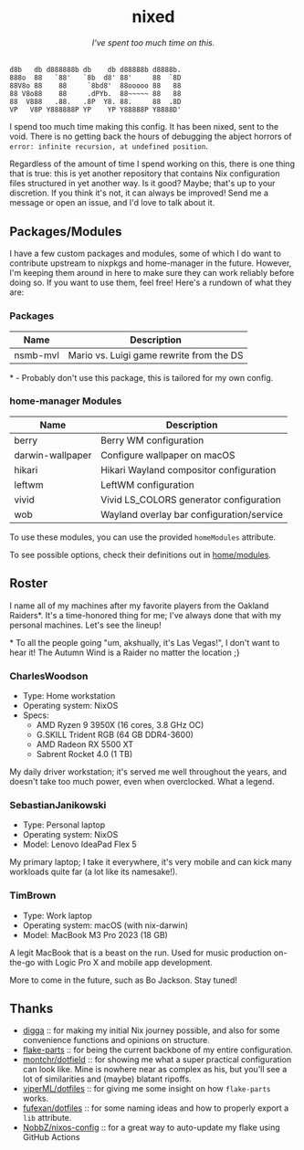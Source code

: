 <h1 align="center">nixed</h1>
<h6 align="center">I've spent too much time on this.</h6>

```raw
d8b   db d888888b db    db d88888b d8888b.
888o  88   `88'   `8b  d8' 88'     88  `8D
88V8o 88    88     `8bd8'  88ooooo 88   88
88 V8o88    88     .dPYb.  88~~~~~ 88   88
88  V888   .88.   .8P  Y8. 88.     88  .8D
VP   V8P Y888888P YP    YP Y88888P Y8888D'
```

I spend too much time making this config. It has been nixed, sent to the void.
There is no getting back the hours of debugging the abject horrors of
`error: infinite recursion, at undefined position`.

Regardless of the amount of time I spend working on this, there is one thing
that is true: this is yet another repository that contains Nix configuration
files structured in yet another way. Is it good? Maybe; that's up to your
discretion. If you think it's not, it can always be improved! Send me a message
or open an issue, and I'd love to talk about it.

## Packages/Modules

I have a few custom packages and modules, some of which I do want to contribute
upstream to nixpkgs and home-manager in the future. However, I'm keeping them
around in here to make sure they can work reliably before doing so. If you want
to use them, feel free! Here's a rundown of what they are:

### Packages

| Name     | Description                              |
| -------- | ---------------------------------------- |
| nsmb-mvl | Mario vs. Luigi game rewrite from the DS |

\* - Probably don't use this package, this is tailored for my own config.

### home-manager Modules

| Name             | Description                               |
| ---------------- | ----------------------------------------- |
| berry            | Berry WM configuration                    |
| darwin-wallpaper | Configure wallpaper on macOS              |
| hikari           | Hikari Wayland compositor configuration   |
| leftwm           | LeftWM configuration                      |
| vivid            | Vivid LS_COLORS generator configuration   |
| wob              | Wayland overlay bar configuration/service |

To use these modules, you can use the provided `homeModules` attribute.

To see possible options, check their definitions out in
[home/modules](./home/modules).

## Roster

I name all of my machines after my favorite players from the Oakland Raiders\*.
It's a time-honored thing for me; I've always done that with my personal
machines. Let's see the lineup!

\* To all the people going "um, akshually, it's Las Vegas!", I don't want to hear
it! The Autumn Wind is a Raider no matter the location ;}

### CharlesWoodson

- Type: Home workstation
- Operating system: NixOS
- Specs:
  - AMD Ryzen 9 3950X (16 cores, 3.8 GHz OC)
  - G.SKILL Trident RGB (64 GB DDR4-3600)
  - AMD Radeon RX 5500 XT
  - Sabrent Rocket 4.0 (1 TB)

My daily driver workstation; it's served me well throughout the years, and
doesn't take too much power, even when overclocked. What a legend.

### SebastianJanikowski

- Type: Personal laptop
- Operating system: NixOS
- Model: Lenovo IdeaPad Flex 5

My primary laptop; I take it everywhere, it's very mobile and can kick many
workloads quite far (a lot like its namesake!).

### TimBrown

- Type: Work laptop
- Operating system: macOS (with nix-darwin)
- Model: MacBook M3 Pro 2023 (18 GB)

A legit MacBook that is a beast on the run. Used for music production on-the-go
with Logic Pro X and mobile app development.

More to come in the future, such as Bo Jackson. Stay tuned!

## Thanks

- [digga](https://github.com/divnix/digga) :: for making my initial Nix journey
  possible, and also for some convenience functions and opinions on structure.
- [flake-parts](https://github.com/hercules-ci/flake-parts) :: for being the
  current backbone of my entire configuration.
- [montchr/dotfield](https://github.com/montchr/dotfield) :: for showing me what
  a super practical configuration can look like. Mine is nowhere near as complex
  as his, but you'll see a lot of similarities and (maybe) blatant ripoffs.
- [viperML/dotfiles](https://github.com/viperML/dotfiles) :: for giving me some
  insight on how `flake-parts` works.
- [fufexan/dotfiles](https://github.com/fufexan/dotfiles) :: for some naming
  ideas and how to properly export a `lib` attribute.
- [NobbZ/nixos-config](https://github.com/NobbZ/nixos-config) :: for a great way
  to auto-update my flake using GitHub Actions
